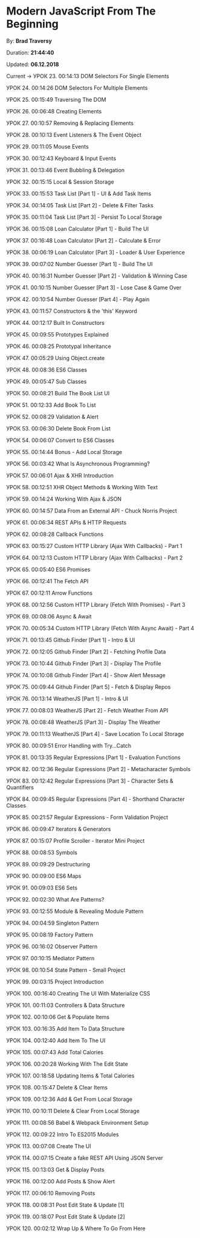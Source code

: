 # Modern JavaScript From The Beginning

By: **Brad Traversy**

Duration: **21:44:40**

Updated: **06.12.2018**

Current -> УРОК 23.
00:14:13
DOM Selectors For Single Elements

УРОК 24.
00:14:26
DOM Selectors For Multiple Elements

УРОК 25.
00:15:49
Traversing The DOM

УРОК 26.
00:06:48
Creating Elements

УРОК 27.
00:10:57
Removing & Replacing Elements

УРОК 28.
00:10:13
Event Listeners & The Event Object

УРОК 29.
00:11:05
Mouse Events

УРОК 30.
00:12:43
Keyboard & Input Events

УРОК 31.
00:13:46
Event Bubbling & Delegation

УРОК 32.
00:15:15
Local & Session Storage

УРОК 33.
00:15:53
Task List [Part 1] - UI & Add Task Items

УРОК 34.
00:14:05
Task List [Part 2] - Delete & Filter Tasks

УРОК 35.
00:11:04
Task List [Part 3] - Persist To Local Storage

УРОК 36.
00:15:08
Loan Calculator [Part 1] - Build The UI

УРОК 37.
00:16:48
Loan Calculator [Part 2] - Calculate & Error

УРОК 38.
00:06:19
Loan Calculator [Part 3] - Loader & User Experience

УРОК 39.
00:07:02
Number Guesser [Part 1] - Build The UI

УРОК 40.
00:16:31
Number Guesser [Part 2] - Validation & Winning Case

УРОК 41.
00:10:15
Number Guesser [Part 3] - Lose Case & Game Over

УРОК 42.
00:10:54
Number Guesser [Part 4] - Play Again

УРОК 43.
00:11:57
Constructors & the 'this' Keyword

УРОК 44.
00:12:17
Built In Constructors

УРОК 45.
00:09:55
Prototypes Explained

УРОК 46.
00:08:25
Prototypal Inheritance

УРОК 47.
00:05:29
Using Object.create

УРОК 48.
00:08:36
ES6 Classes

УРОК 49.
00:05:47
Sub Classes

УРОК 50.
00:08:21
Build The Book List UI

УРОК 51.
00:12:33
Add Book To List

УРОК 52.
00:08:29
Validation & Alert

УРОК 53.
00:06:30
Delete Book From List

УРОК 54.
00:06:07
Convert to ES6 Classes

УРОК 55.
00:14:44
Bonus - Add Local Storage

УРОК 56.
00:03:42
What Is Asynchronous Programming?

УРОК 57.
00:06:01
Ajax & XHR Introduction

УРОК 58.
00:12:51
XHR Object Methods & Working With Text

УРОК 59.
00:14:24
Working With Ajax & JSON

УРОК 60.
00:14:57
Data From an External API - Chuck Norris Project

УРОК 61.
00:06:34
REST APIs & HTTP Requests

УРОК 62.
00:08:28
Callback Functions

УРОК 63.
00:15:27
Custom HTTP Library (Ajax With Callbacks) - Part 1

УРОК 64.
00:12:13
Custom HTTP Library (Ajax With Callbacks) - Part 2

УРОК 65.
00:05:40
ES6 Promises

УРОК 66.
00:12:41
The Fetch API

УРОК 67.
00:12:11
Arrow Functions

УРОК 68.
00:12:56
Custom HTTP Library (Fetch With Promises) - Part 3

УРОК 69.
00:08:06
Async & Await

УРОК 70.
00:05:34
Custom HTTP Library (Fetch With Async Await) - Part 4

УРОК 71.
00:13:45
Github Finder [Part 1] - Intro & UI

УРОК 72.
00:12:05
Github Finder [Part 2] - Fetching Profile Data

УРОК 73.
00:10:44
Github Finder [Part 3] - Display The Profile

УРОК 74.
00:10:08
Github Finder [Part 4] - Show Alert Message

УРОК 75.
00:09:44
Github Finder [Part 5] - Fetch & Display Repos

УРОК 76.
00:13:14
WeatherJS [Part 1] - Intro & UI

УРОК 77.
00:08:03
WeatherJS [Part 2] - Fetch Weather From API

УРОК 78.
00:08:48
WeatherJS [Part 3] - Display The Weather

УРОК 79.
00:11:13
WeatherJS [Part 4] - Save Location To Local Storage

УРОК 80.
00:09:51
Error Handling with Try...Catch

УРОК 81.
00:13:35
Regular Expressions [Part 1] - Evaluation Functions

УРОК 82.
00:12:36
Regular Expressions [Part 2] - Metacharacter Symbols

УРОК 83.
00:12:42
Regular Expressions [Part 3] - Character Sets & Quantifiers

УРОК 84.
00:09:45
Regular Expressions [Part 4] - Shorthand Character Classes

УРОК 85.
00:21:57
Regular Expressions - Form Validation Project

УРОК 86.
00:09:47
Iterators & Generators

УРОК 87.
00:15:07
Profile Scroller - Iterator Mini Project

УРОК 88.
00:08:53
Symbols

УРОК 89.
00:09:29
Destructuring

УРОК 90.
00:09:00
ES6 Maps

УРОК 91.
00:09:03
ES6 Sets

УРОК 92.
00:02:30
What Are Patterns?

УРОК 93.
00:12:55
Module & Revealing Module Pattern

УРОК 94.
00:04:59
Singleton Pattern

УРОК 95.
00:08:19
Factory Pattern

УРОК 96.
00:16:02
Observer Pattern

УРОК 97.
00:10:15
Mediator Pattern

УРОК 98.
00:10:54
State Pattern - Small Project

УРОК 99.
00:03:15
Project Introduction

УРОК 100.
00:16:40
Creating The UI With Materialize CSS

УРОК 101.
00:11:03
Controllers & Data Structure

УРОК 102.
00:10:06
Get & Populate Items

УРОК 103.
00:16:35
Add Item To Data Structure

УРОК 104.
00:12:40
Add Item To The UI

УРОК 105.
00:07:43
Add Total Calories

УРОК 106.
00:20:28
Working With The Edit State

УРОК 107.
00:18:58
Updating Items & Total Calories

УРОК 108.
00:15:47
Delete & Clear Items

УРОК 109.
00:12:36
Add & Get From Local Storage

УРОК 110.
00:10:11
Delete & Clear From Local Storage

УРОК 111.
00:08:56
Babel & Webpack Environment Setup

УРОК 112.
00:09:22
Intro To ES2015 Modules

УРОК 113.
00:07:08
Create The UI

УРОК 114.
00:07:15
Create a fake REST API Using JSON Server

УРОК 115.
00:13:03
Get & Display Posts

УРОК 116.
00:12:00
Add Posts & Show Alert

УРОК 117.
00:06:10
Removing Posts

УРОК 118.
00:08:31
Post Edit State & Update [1]

УРОК 119.
00:18:07
Post Edit State & Update [2]

УРОК 120.
00:02:12
Wrap Up & Where To Go From Here

